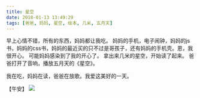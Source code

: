 ```yaml
---
title: 星空
date: 2018-01-13 13:49:29
tags: [爸爸, 妈妈, 星空, 绘本, 几米, 五月天]
---
```

早上心情不错，所有的东西，妈妈都让我吃。
妈妈的手机，电子闹钟，妈妈的js书，妈妈的css书，妈妈的最近买的只不过是哥孩子，还有妈妈的手机壳。恩，我很开心。
可能妈妈感染到了我的开心了。
拿出来几米的星空，开始读了起来。
爸爸打开了音响，播放五月天的《星空》。  

我在吃，妈妈在读，爸爸在放歌。我爱这美好的一天。  

【午安】
![](//20170326.com/sweet-dreams.jpg)
